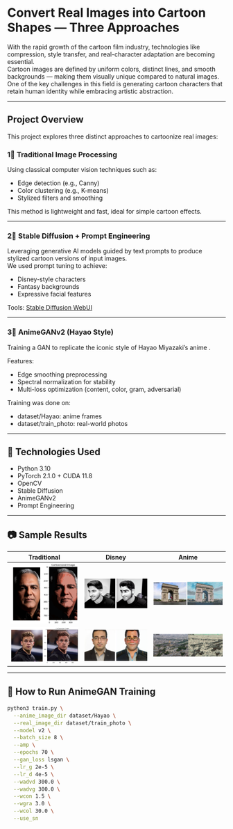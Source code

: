 
# Convert Real Images into Cartoon Shapes — Three Approaches

With the rapid growth of the cartoon film industry, technologies like compression, style transfer, and real-character adaptation are becoming essential.  
Cartoon images are defined by uniform colors, distinct lines, and smooth backgrounds — making them visually unique compared to natural images.  
One of the key challenges in this field is generating cartoon characters that retain human identity while embracing artistic abstraction.

---

## Project Overview

This project explores three distinct approaches to cartoonize real images:

### 1⃣ Traditional Image Processing  
Using classical computer vision techniques such as:
- Edge detection (e.g., Canny)
- Color clustering (e.g., K-means)
- Stylized filters and smoothing

This method is lightweight and fast, ideal for simple cartoon effects.

---

### 2⃣ Stable Diffusion + Prompt Engineering  
Leveraging generative AI models guided by text prompts to produce stylized cartoon versions of input images.  
We used prompt tuning to achieve:
- Disney-style characters
- Fantasy backgrounds
- Expressive facial features

Tools: [Stable Diffusion WebUI](https://github.com/AUTOMATIC1111/stable-diffusion-webui)

---

### 3⃣ AnimeGANv2 (Hayao Style)  
Training a GAN to replicate the iconic style of  Hayao Miyazaki’s anime .

Features:
- Edge smoothing preprocessing
- Spectral normalization for stability
- Multi-loss optimization (content, color, gram, adversarial)

Training was done on:
- dataset/Hayao: anime frames
- dataset/train_photo: real-world photos

---

## 🧪 Technologies Used

- Python 3.10  
- PyTorch 2.1.0 + CUDA 11.8  
- OpenCV  
- Stable Diffusion  
- AnimeGANv2  
- Prompt Engineering

---

## :camera: Sample Results

| Traditional | Disney | Anime |
|-------------|--------|-------|
| ![Traditional](Traditional.png) | ![disney](disney.png) | ![AnimeHayo](AnimeHayo.png) |
| ![Traditional](Traditional2.png) | ![disney](disney2.png) | ![AnimeHayo](AnimeHayo2.png) |
---

## :rocket: How to Run AnimeGAN Training

```bash
python3 train.py \
  --anime_image_dir dataset/Hayao \
  --real_image_dir dataset/train_photo \
  --model v2 \
  --batch_size 8 \
  --amp \
  --epochs 70 \
  --gan_loss lsgan \
  --lr_g 2e-5 \
  --lr_d 4e-5 \
  --wadvd 300.0 \
  --wadvg 300.0 \
  --wcon 1.5 \
  --wgra 3.0 \
  --wcol 30.0 \
  --use_sn
